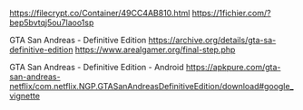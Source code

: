 
https://filecrypt.co/Container/49CC4AB810.html
https://1fichier.com/?bep5bvtqj5ou7laoo1sp

GTA San Andreas - Definitive Edition
https://archive.org/details/gta-sa-definitive-edition
https://www.arealgamer.org/final-step.php

GTA San Andreas - Definitive Edition - Android
https://apkpure.com/gta-san-andreas-netflix/com.netflix.NGP.GTASanAndreasDefinitiveEdition/download#google_vignette
